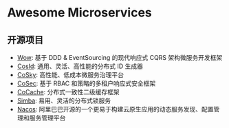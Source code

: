 # Awesome Microservices

## 开源项目

- [Wow](https://github.com/Ahoo-Wang/Wow): 基于 DDD & EventSourcing 的现代响应式 CQRS 架构微服务开发框架
- [CosId](https://github.com/Ahoo-Wang/CosId): 通用、灵活、高性能的分布式 ID 生成器
- [CoSky](https://github.com/Ahoo-Wang/CoSky): 高性能、低成本微服务治理平台
- [CoSec](https://github.com/Ahoo-Wang/CoSec): 基于 RBAC 和策略的多租户响应式安全框架
- [CoCache](https://github.com/Ahoo-Wang/CoCache): 分布式一致性二级缓存框架
- [Simba](https://github.com/Ahoo-Wang/Simba): 易用、灵活的分布式锁服务
- [Nacos](https://github.com/alibaba/nacos): 阿里巴巴开源的一个更易于构建云原生应用的动态服务发现、配置管理和服务管理平台